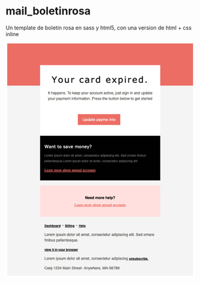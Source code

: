 # mail_boletinrosa

Un template de boletin rosa en sass y html5, con una version de html + css inline

![alt text](https://raw.githubusercontent.com/noreibi/mail_boletinrosa/master/screenshoot.png)
